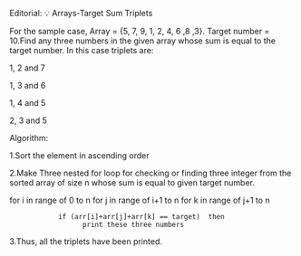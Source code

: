 Editorial: 💡 Arrays-Target Sum Triplets

For the sample case, Array = {5, 7, 9, 1, 2, 4, 6 ,8 ,3}. Target number = 10.Find any three numbers in the given array whose sum is equal to the target number. In this case triplets are:

1, 2 and 7

1, 3 and 6

1, 4 and 5

2, 3 and 5

Algorithm:

1.Sort the element in ascending order

2.Make Three nested for loop for checking or finding three integer from the sorted array of size n whose sum is equal to given target number.

for i in range of 0 to n
    for j in range of i+1 to n
        for k in range of j+1 to n

                if (arr[i]+arr[j]+arr[k] == target)  then 
                      print these three numbers
3.Thus, all the triplets have been printed.